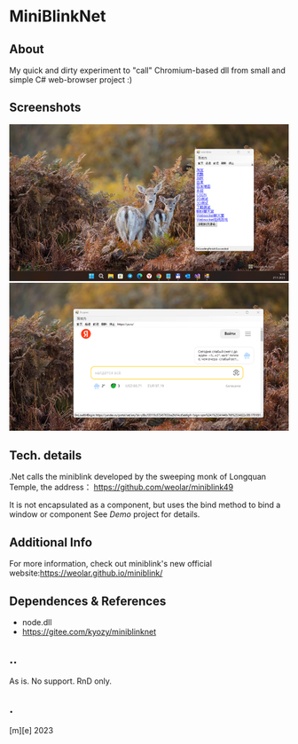 # MiniBlinkNet

## About
My quick and dirty experiment to "call" Chromium-based dll from small and simple C# web-browser project :)

## Screenshots
![](Images/shot1.png)
![](Images/shot2.png)

## Tech. details
.Net calls the miniblink developed by the sweeping monk of Longquan Temple, the address：
https://github.com/weolar/miniblink49

It is not encapsulated as a component, but uses the bind method to bind a window or component
See *Demo* project for details.

## Additional Info
For more information, check out miniblink's new official website:https://weolar.github.io/miniblink/

## Dependences & References
- node.dll
- https://gitee.com/kyozy/miniblinknet

## ..
As is. No support. RnD only.

## .
[m][e] 2023


